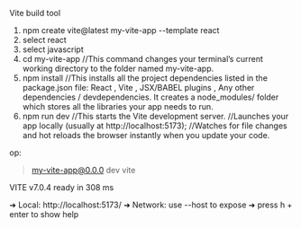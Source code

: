 Vite build tool

1. npm create vite@latest my-vite-app --template react
2. select react
3. select javascript
4. cd my-vite-app //This command changes your terminal’s current working directory to the folder named my-vite-app.
5. npm install //This installs all the project dependencies listed in the package.json file: React , Vite , JSX/BABEL plugins , Any other dependencies / devdependencies. It creates a node_modules/ folder which stores all the libraries your app needs to run.
6. npm run dev //This starts the Vite development server.
//Launches your app locally (usually at http://localhost:5173);
//Watches for file changes and hot reloads the browser instantly when you update your code.

op:
> my-vite-app@0.0.0 dev
> vite


  VITE v7.0.4  ready in 308 ms

  ➜  Local:   http://localhost:5173/
  ➜  Network: use --host to expose
  ➜  press h + enter to show help